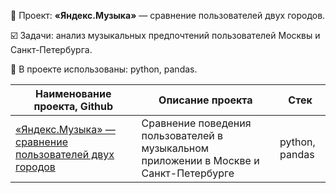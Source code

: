 📄 Проект: **«Яндекс.Музыка»** — сравнение пользователей двух городов. 

☑️ Задачи: анализ музыкальных предпочтений пользователей Москвы и Санкт-Петербурга.

🔧 В проекте использованы:  python, pandas.


| Наименование проекта, Github         | Описание проекта                                                                                                                                    | Стек                                                         |
| ----------------------------------- | ----------------------------------------------------------------------------------------------------------------------------------------------------| ------------------------------------------------------------ |
| [«Яндекс.Музыка» — сравнение пользователей двух городов]() |   Сравнение поведения пользователей в музыкальном приложении в Москве и Санкт-Петербурге                                                              | python, pandas     |
